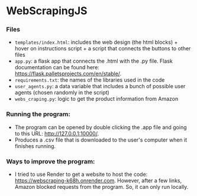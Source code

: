 # WebScrapingJS

<h3>Files</h3>

- `templates/index.html`: includes the web design (the html blocks) + hover on instructions script + a script that connects the buttons to other files 
- `app.py`: a flask app that connects the .html with the .py file. Flask documentation can be found here: https://flask.palletsprojects.com/en/stable/.
- `requirements.txt`: the names of the libraries used in the code
- `user_agents.py`: a data variable that includes a bunch of possible user agents (chosen randomly in the script)
-  `webs_craping.py`: logic to get the product information from Amazon

<h3> Running the program: </h3>

- The program can be opened by double clicking the .app file and going to this URL: http://127.0.0.1:10000/.
- Produces a .csv file that is downloaded to the user's computer when it finishes running.


<h3>Ways to improve the program:</h3>

- I tried to use Render to get a website to host the code: https://webscraping-k68h.onrender.com. However, after a few links, Amazon blocked requests from the program. So, it can only run locally.